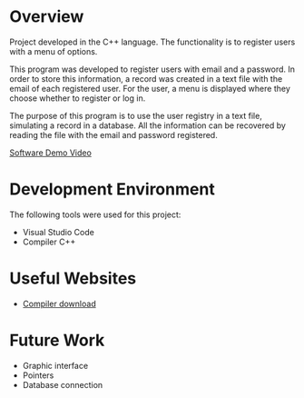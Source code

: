 
# Overview

Project developed in the C++ language. The functionality is to register users with a menu of options.

This program was developed to register users with email and a password. In order to store this information, a record was created in a text file with the email of each registered user. For the user, a menu is displayed where they choose whether to register or log in.

The purpose of this program is to use the user registry in a text file, simulating a record in a database. All the information can be recovered by reading the file with the email and password registered.


[Software Demo Video](https://youtu.be/huLCrZEWw_s)

# Development Environment

The following tools were used for this project:
* Visual Studio Code 
* Compiler C++

# Useful Websites


* [Compiler download](https://jmeubank.github.io/tdm-gcc/download/)


# Future Work

* Graphic interface
* Pointers
* Database connection
